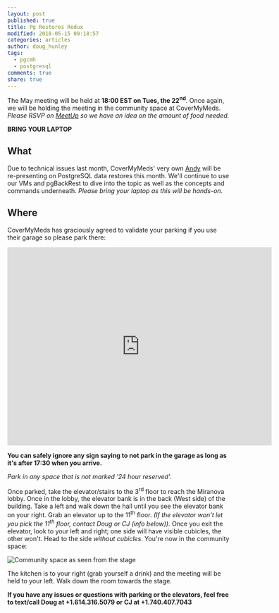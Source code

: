 ```yaml
---
layout: post
published: true
title: Pg Restores Redux
modified: 2018-05-15 09:18:57
categories: articles
author: doug_hunley
tags:
  - pgcmh
  - postgresql
comments: true
share: true
---
```


The May meeting will be held at **18:00 EST on Tues, the 22<sup>nd</sup>**. Once again, we will be holding the meeting in the community space at CoverMyMeds. *Please RSVP on [MeetUp](https://www.meetup.com/postgresCMH/events/237322157/) so we have an idea on the amount of food needed.*

**BRING YOUR LAPTOP**

What
----

Due to technical issues last month, CoverMyMeds' very own [Andy](https://www.linkedin.com/in/andy-thissen-3a70174/) will be re-presenting on PostgreSQL data restores this month. We'll continue to use our VMs and pgBackRest to dive into the topic as well as the concepts and commands underneath. *Please bring your laptop as this will be hands-on.*


Where
-----

CoverMyMeds has graciously agreed to validate your parking if you use their garage so please park there:

<iframe src="https://www.google.com/maps/embed?pb=!1m0!3m2!1sen!2sus!4v1488389756992!6m8!1m7!1sLjB1moOcFPJm5UT4cdhnig!2m2!1d39.95415440342131!2d-83.0050335305906!3f321.1273220824533!4f-4.543767100369678!5f0.7820865974627469" width="600" height="450" frameborder="0" style="border:0" allowfullscreen></iframe>

 **You can safely ignore any sign saying to not park in the garage as long as it's after 17:30 when you arrive.**

_Park in any space that is not marked '24 hour reserved'._

Once parked, take the elevator/stairs to the 3<sup>rd</sup> floor to reach the Miranova lobby. Once in the lobby, the elevator bank is in the back (West side) of the building. Take a left and walk down the hall until you see the elevator bank on your right. Grab an elevator up to the 11<sup>th</sup> floor. _(If the elevator won't let you pick the 11<sup>th</sup> floor, contact Doug or CJ (info below))._ Once you exit the elevator, look to your left and right; one side will have visible cubicles, the other won't. Head to the side _without cubicles_. You're now in the community space:

![Community space as seen from the stage](https://www.scriptscribe.org/wp-content/uploads/2015/12/Hour-of-code-2.jpg)

The kitchen is to your right (grab yourself a drink) and the meeting will be held to your left. Walk down the room towards the stage.

**If you have any issues or questions with parking or the elevators, feel free to text/call Doug at +1.614.316.5079 or CJ at +1.740.407.7043**
